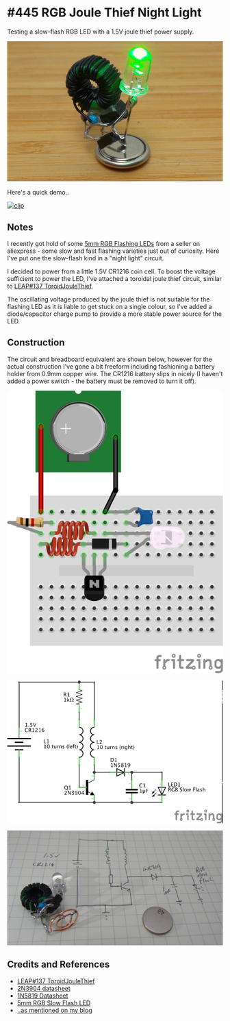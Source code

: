 # #445 RGB Joule Thief Night Light

Testing a slow-flash RGB LED with a 1.5V joule thief power supply.

![Build](./assets/RgbNightLight_build.jpg?raw=true)

Here's a quick demo..

[![clip](https://img.youtube.com/vi/T3jprnHPbQM/0.jpg)](https://www.youtube.com/watch?v=T3jprnHPbQM)

## Notes

I recently got hold of some
[5mm RGB Flashing LEDs](https://www.aliexpress.com/item/100pcs-lot-F5-5mm-Fast-Slow-RGB-Flash-Red-Green-Blue-Rainbow-Multi-Color-Light-Emitting/32894320025.html)
from a seller on aliexpress - some slow and fast flashing varieties just out of curiosity.
Here I've put one the slow-flash kind in a "night light" circuit.

I decided to power from a little 1.5V CR1216 coin cell.
To boost the voltage sufficient to power the LED, I've attached a toroidal joule thief circuit, similar to
[LEAP#137 ToroidJouleThief](../).

The oscillating voltage produced by the joule thief is not suitable for the flashing LED as it is liable to get stuck on a single colour,
so I've added a diode/capacitor charge pump to provide a more stable power source for the LED.

## Construction

The circuit and breadboard equivalent are shown below, however for the actual construction I've gone a bit freeform including fashioning a battery holder from 0.9mm copper wire. The CR1216 battery slips in nicely (I haven't added a power switch - the battery must be removed to turn it off).

![Breadboard](./assets/RgbNightLight_bb.jpg?raw=true)

![Schematic](./assets/RgbNightLight_schematic.jpg?raw=true)

![RgbNightLight_layout](./assets/RgbNightLight_layout.jpg?raw=true)

## Credits and References

* [LEAP#137 ToroidJouleThief](../)
* [2N3904 datasheet](https://www.futurlec.com/Transistors/2N3904.shtml)
* [1N5819 Datasheet](https://www.futurlec.com/Diodes/1N5819.shtml)
* [5mm RGB Slow Flash LED](https://www.aliexpress.com/item/100pcs-lot-F5-5mm-Fast-Slow-RGB-Flash-Red-Green-Blue-Rainbow-Multi-Color-Light-Emitting/32894320025.html)
* [..as mentioned on my blog](https://blog.tardate.com/2019/01/leap446-rgb-joule-thief-night-light.html)
